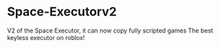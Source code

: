 # Space-Executorv2
V2 of the Space Executor, it can now copy fully scripted games
The best keyless executor on roblox!

